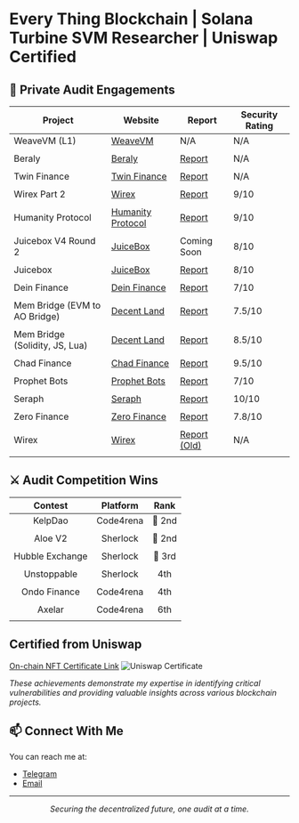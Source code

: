 # Every Thing Blockchain | Solana Turbine SVM Researcher | Uniswap Certified

## 🔐 Private Audit Engagements

| Project | Website | Report | Security Rating | 
|---------|---------|--------|-----------------|
| WeaveVM (L1) | [WeaveVM](https://www.wvm.dev/) | N/A | N/A |
| | | | |
| Beraly | [Beraly](https://www.berally.io/) | [Report](https://drive.google.com/file/d/1YquzDEUq44Y95J9kIUOc_B4iXRfOGwAT/view) | N/A |
| | | | |
| Twin Finance | [Twin Finance](https://twin.finance/) | [Report](https://drive.google.com/file/d/1t1xV2EnqgyeY0aUIn5bhuldlr9ejAwGu/view) | N/A |
| | | | |
| Wirex Part 2 | [Wirex](https://wirexapp.com/) | [Report](https://drive.google.com/file/d/1RMWk_Co9C1VO3QVEfFLlM5NMikKYlDP0/view) | 9/10 |
| | | | |
| Humanity Protocol | [Humanity Protocol](https://www.humanity.org/) | [Report](https://drive.google.com/file/d/1DjqMvnP2hZGEckFqjRUHh2wkcHUTDNsV/view) | 9/10 |
| | | | |
| Juicebox V4 Round 2 | [JuiceBox](https://juicebox.money) | Coming Soon | 8/10 |
| | | | |
| Juicebox | [JuiceBox](https://juicebox.money/) | [Report](https://github.com/0xnirlin/Private-Audits/blob/main/02-juicebox-eth-audit-report-v4.pdf) | 8/10 |
| | | | |
| Dein Finance | [Dein Finance](https://dein.fi) | [Report](https://github.com/0xnirlin/Private-Audits/blob/main/01-Dein-Finance.md) | 7/10 |
| | | | |
| Mem Bridge (EVM to AO Bridge) | [Decent Land](https://decent.land) | [Report](https://github.com/0xnirlin/Private-Audits/blob/main/03-Mem-Bridge(Solidity%2BJs).md) | 7.5/10 |
| | | | |
| Mem Bridge (Solidity, JS, Lua) | [Decent Land](https://decent.land) | [Report](https://github.com/0xnirlin/Private-Audits/blob/main/04-MEM-Bridge(Solidity%2BLua%2BJs).md) | 8.5/10 |
| | | | |
| Chad Finance | [Chad Finance](https://chadfinance.xyz) | [Report](https://github.com/0xnirlin/Private-Audits/blob/main/05-Chad-Finance-Report.md) | 9.5/10 |
| | | | |
| Prophet Bots | [Prophet Bots](https://prophetbots.io) | [Report](https://github.com/0xnirlin/Private-Audits/blob/main/06-prophet-bot-audit-reports.pdf) | 7/10 |
| | | | |
| Seraph | [Seraph](https://www.seraph.game/#/main) | [Report](https://github.com/0xnirlin/Private-Audits/blob/main/07-Seraph-Report.md) | 10/10 |
| | | | |
| Zero Finance | [Zero Finance](https://zerog.finance/) | [Report](https://github.com/0xnirlin/Private-Audits/blob/main/08-ZeroFinance.md) | 7.8/10 |
| | | | |
| Wirex | [Wirex](https://wirexapp.com/) | [Report (Old)](https://drive.google.com/file/d/1yD4GJtH7lu_zlWYx0Af8oAGthV19_2cS/view) | N/A |
| | | | |

## ⚔️ Audit Competition Wins
| Contest | Platform | Rank |
|:-------:|:--------:|:----:|
| KelpDao | Code4rena | 🥈 2nd |
| | | |
| Aloe V2 | Sherlock | 🥈 2nd |
| | | |
| Hubble Exchange | Sherlock | 🥉 3rd |
| | | |
| Unstoppable | Sherlock | 4th |
| | | |
| Ondo Finance | Code4rena | 4th |
| | | |
| Axelar | Code4rena | 6th |
| | | |

## Certified from Uniswap 
[On-chain NFT Certificate Link](https://opensea.io/assets/matic/0x483189819b48cf9275d92d33ea07d723498413ee/54)
![Uniswap Certificate](https://github.com/user-attachments/assets/6e56210d-842a-48b0-aa18-e885ef153b18)

*These achievements demonstrate my expertise in identifying critical vulnerabilities and providing valuable insights across various blockchain projects.*

## 📫 Connect With Me
You can reach me at:
- [Telegram](https://t.me/nirlinsec)
- [Email](mailto:0xnirlin@gmail.com)

---

<p align="center">
  <em>Securing the decentralized future, one audit at a time.</em>
</p>
